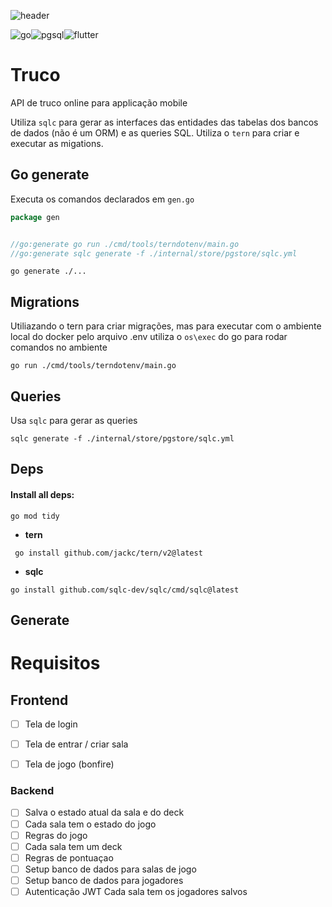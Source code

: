 
![header](https://capsule-render.vercel.app/api?type=venom&color=auto&height=400&section=header&text=Truco&fontSize=90&rotate=10)

![go](https://img.shields.io/badge/Go-00ADD8?style=for-the-badge&logo=go&logoColor=white)![pgsql](https://img.shields.io/badge/PostgreSQL-316192?style=for-the-badge&logo=postgresql&logoColor=white)![flutter](https://img.shields.io/badge/Flutter-235997?style=for-the-badge&logo=flutter&logoColor=white)

# Truco

API de truco online para applicação mobile





Utiliza `sqlc` para gerar as interfaces das entidades das tabelas dos bancos de dados (não é um ORM) e as queries SQL.
Utiliza o `tern` para criar e executar as migations.

## Go generate

Executa os comandos declarados em `gen.go`
```go
package gen 


//go:generate go run ./cmd/tools/terndotenv/main.go
//go:generate sqlc generate -f ./internal/store/pgstore/sqlc.yml
```
```shell
go generate ./...
```

## Migrations
Utiliazando o tern para criar migrações, mas para executar com o ambiente local do docker pelo arquivo .env
utiliza o `os\exec` do go para rodar comandos no ambiente

```shell
go run ./cmd/tools/terndotenv/main.go
```

## Queries

Usa `sqlc` para gerar as queries

```shell
sqlc generate -f ./internal/store/pgstore/sqlc.yml
```


## Deps


#### Install all deps:
```shell
go mod tidy
```

- **tern**
```shell
 go install github.com/jackc/tern/v2@latest
 ```

- **sqlc**
```shell
go install github.com/sqlc-dev/sqlc/cmd/sqlc@latest
```



## Generate

# Requisitos

## Frontend

- [ ]  Tela de login
- [ ]  Tela de entrar / criar sala
- [ ] Tela de jogo (bonfire)


### Backend

- [ ] Salva o estado atual da sala e do deck
- [ ] Cada sala tem o estado do jogo
- [ ] Regras do jogo
- [ ] Cada sala tem um deck
- [ ] Regras de pontuaçao 
- [ ] Setup banco de dados para salas de jogo
- [ ] Setup banco de dados para jogadores
- [ ] Autenticação JWT
Cada sala tem os jogadores salvos